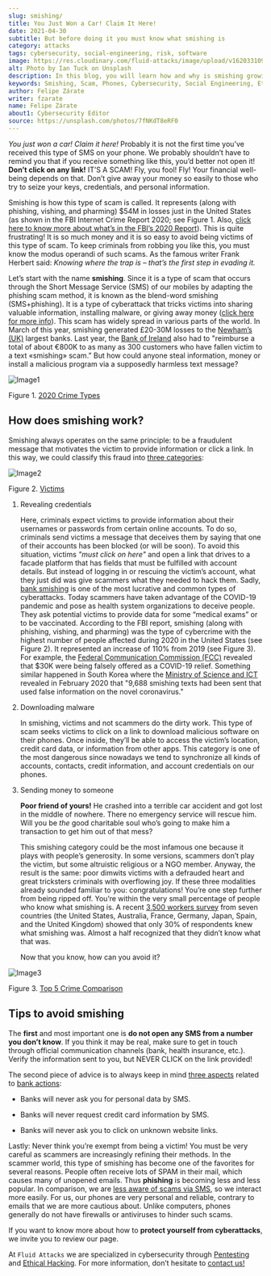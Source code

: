 ```yaml
---
slug: smishing/
title: You Just Won a Car! Claim It Here!
date: 2021-04-30
subtitle: But before doing it you must know what smishing is
category: attacks
tags: cybersecurity, social-engineering, risk, software
image: https://res.cloudinary.com/fluid-attacks/image/upload/v1620331098/blog/smishing/cover_zpfdiv.webp
alt: Photo by Ian Tuck on Unsplash
description: In this blog, you will learn how and why is smishing growing as one of the most popular forms of cyber-scam.
keywords: Smishing, Scam, Phones, Cybersecurity, Social Engineering, Ethical Hacking, SMS, Pentesting
author: Felipe Zárate
writer: fzarate
name: Felipe Zárate
about1: Cybersecurity Editor
source: https://unsplash.com/photos/7fNKdT8eRF0
---
```


*You just won a car\! Claim it here\!* Probably it is not the first time
you’ve received this type of SMS on your phone. We probably shouldn’t
have to remind you that if you receive something like this, you’d better
not open it\! **Don’t click on any link\!** IT’S A SCAM\! Fly, you
fool\! Fly\! Your financial well-being depends on that. Don’t give away
your money so easily to those who try to seize your keys, credentials,
and personal information.

Smishing is how this type of scam is called. It represents (along with
phishing, vishing, and pharming) $54M in losses just in the United
States (as shown in the FBI Internet Crime Report 2020; see Figure 1.
Also, [click here to know more about what’s in the FBI’s 2020
Report](../fbi-2020-report/)). This is quite frustrating\! It is so much
money and it is so easy to avoid being victims of this type of scam. To
keep criminals from robbing you like this, you must know the modus
operandi of such scams. As the famous writer Frank Herbert said:
*Knowing where the trap is – that’s the first step in evading it.*

Let’s start with the name **smishing**. Since it is a type of scam that
occurs through the Short Message Service (SMS) of our mobiles by
adapting the phishing scam method, it is known as the blend-word
smishing (SMS+phishing). It is a type of cyberattack that tricks victims
into sharing valuable information, installing malware, or giving away
money ([click here for more
info](https://www.csoonline.com/video/104839/what-is-smishing-how-phishing-via-text-message-works)).
This scam has widely spread in various parts of the world. In March of
this year, smishing generated £20-30M losses to the [Newham’s
(UK)](https://www.newhamrecorder.co.uk/news/crime/stratford-money-launderer-jailed-7821216)
largest banks. Last year, the [Bank of
Ireland](https://www.irishtimes.com/business/financial-services/bank-of-ireland-does-u-turn-after-refusal-to-reimburse-smishing-victims-1.4326502)
also had to "reimburse a total of about €800K to as many as 300
customers who have fallen victim to a text «smishing» scam.” But how
could anyone steal information, money or install a malicious program via
a supposedly harmless text message?

<div class="imgblock">

![Image1](https://res.cloudinary.com/fluid-attacks/image/upload/v1620331097/blog/smishing/image1_elvchj.webp)

<div class="title">

Figure 1. [2020 Crime
Types](https://www.ic3.gov/Media/PDF/AnnualReport/2020_IC3Report.pdf)

</div>

</div>

## How does smishing work?

Smishing always operates on the same principle: to be a fraudulent
message that motivates the victim to provide information or click a
link. In this way, we could classify this fraud into [three
categories](https://www.csoonline.com/article/3538831/what-is-smishing-how-phishing-via-text-message-works.html):

<div class="imgblock">

![Image2](https://res.cloudinary.com/fluid-attacks/image/upload/v1620331097/blog/smishing/image2_xulcfa.webp)

<div class="title">

Figure 2. [Victims](https://www.ic3.gov/Media/PDF/AnnualReport/2020_IC3Report.pdf)

</div>

</div>

1. Revealing credentials

    Here, criminals expect victims to provide information about their
    usernames or passwords from certain online accounts. To do so,
    criminals send victims a message that deceives them by saying that
    one of their accounts has been blocked (or will be soon). To avoid
    this situation, victims *"must click on here"* and open a link that
    drives to a facade platform that has fields that must be fulfilled
    with account details. But instead of logging in or rescuing the
    victim’s account, what they just did was give scammers what they
    needed to hack them. Sadly, [bank
    smishing](https://www.csoonline.com/article/3538831/what-is-smishing-how-phishing-via-text-message-works.html)
    is one of the most lucrative and common types of cyberattacks. Today
    scammers have taken advantage of the COVID-19 pandemic and pose as
    health system organizations to deceive people. They ask potential
    victims to provide data for some “medical exams” or to be
    vaccinated. According to the FBI report, smishing (along with
    phishing, vishing, and pharming) was the type of cybercrime with the
    highest number of people affected during 2020 in the United States
    (see Figure 2). It represented an increase of 110% from 2019 (see
    Figure 3). For example, the [Federal Communication Commission
    (FCC)](https://www.fcc.gov/covid-19-text-scams) revealed that $30K
    were being falsely offered as a COVID-19 relief. Something similar
    happened in South Korea where the [Ministry of Science and
    ICT](https://www.zdnet.com/article/south-korea-sees-rise-in-smishing-with-coronavirus-misinformation/)
    revealed in February 2020 that "9,688 smishing texts had been sent
    that used false information on the novel coronavirus."

<cta-banner
  buttontxt="Read more"
  link="/solutions/red-teaming/"
  title="Get started with Fluid Attacks' Red Teaming solution right now"
/>

2. Downloading malware

    In smishing, victims and not scammers do the dirty work. This type
    of scam seeks victims to click on a link to download malicious
    software on their phones. Once inside, they’ll be able to access the
    victim’s location, credit card data, or information from other apps.
    This category is one of the most dangerous since nowadays we tend to
    synchronize all kinds of accounts, contacts, credit information, and
    account credentials on our phones.

3. Sending money to someone

    **Poor friend of yours\!** He crashed into a terrible car accident
    and got lost in the middle of nowhere. There no emergency service
    will rescue him. Will you be *the* good charitable soul who’s going
    to make him a transaction to get him out of that mess?

    This smishing category could be the most infamous one because it
    plays with people’s generosity. In some versions, scammers don’t
    play the victim, but some altruistic religious or a NGO member.
    Anyway, the result is the same: poor dimwits victims with a
    defrauded heart and great tricksters criminals with overflowing joy.
    If these three modalities already sounded familiar to you:
    congratulations\! You’re one step further from being ripped off.
    You’re within the very small percentage of people who know what
    smishing is. A recent [3,500 workers
    survey](https://www.proofpoint.com/sites/default/files/gtd-pfpt-us-tr-state-of-the-phish-2020.pdf)
    from seven countries (the United States, Australia, France, Germany,
    Japan, Spain, and the United Kingdom) showed that only 30% of
    respondents knew what smishing was. Almost a half recognized that
    they didn’t know what that was.

    Now that you know, how can you avoid it?

<div class="imgblock">

![Image3](https://res.cloudinary.com/fluid-attacks/image/upload/v1620331096/blog/smishing/image3_rcbhfe.webp)

<div class="title">

Figure 3. [Top 5 Crime
Comparison](https://www.ic3.gov/Media/PDF/AnnualReport/2020_IC3Report.pdf)

</div>

</div>

## Tips to avoid smishing

The **first** and most important one is **do not open any SMS from a
number you don’t know**. If you think it may be real, make sure to get
in touch through official communication channels (bank, health
insurance, etc.). Verify the information sent to you, but NEVER CLICK on
the link provided\!

The second piece of advice is to always keep in mind [three
aspects](https://www.orangecountyscu.org/stories/what-are-smishing-and-vishing/)
related to [bank actions](https://www.hsbc.co.uk/help/security-centre/):

- Banks will never ask you for personal data by SMS.

- Banks will never request credit card information by SMS.

- Banks will never ask you to click on unknown website links.

Lastly: Never think you’re exempt from being a victim\! You must be very
careful as scammers are increasingly refining their methods. In the
scammer world, this type of smishing has become one of the favorites for
several reasons. People often receive lots of SPAM in their mail, which
causes many of unopened emails. Thus **phishing** is becoming less and
less popular. In comparison, we are [less aware of scams via
SMS](https://www.proofpoint.com/sites/default/files/gtd-pfpt-us-tr-state-of-the-phish-2020.pdf),
so we interact more easily. For us, our phones are very personal and
reliable, contrary to emails that we are more cautious about. Unlike
computers, phones generally do not have firewalls or antiviruses to
hinder such scams.

If you want to know more about how to **protect yourself from
cyberattacks**, we invite you to review our page.

At `Fluid Attacks` we are specialized in cybersecurity through
[Pentesting](../../solutions/penetration-testing/) and [Ethical
Hacking](../../solutions/ethical-hacking/).
For more information, don’t hesitate to [contact
us\!](../../contact-us/)
